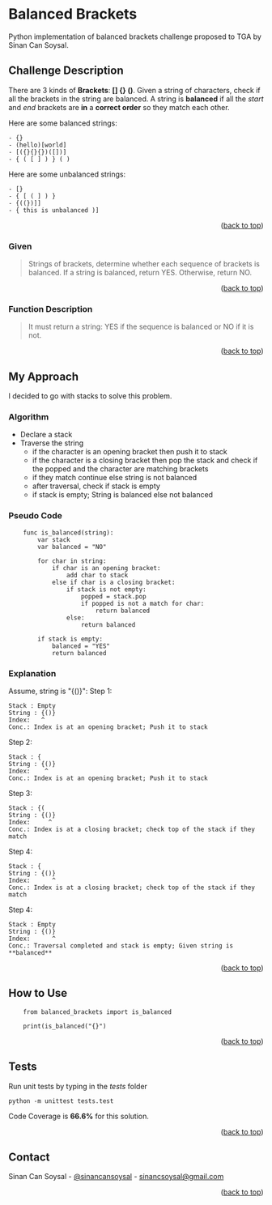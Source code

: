 # Balanced Brackets
Python implementation of balanced brackets challenge proposed to TGA by Sinan Can Soysal. 

## Challenge Description
There are 3 kinds of **Brackets**: **[] {} ()**. Given a string of characters, check if all the brackets in the string are balanced. 
A string is **balanced** if all the _start_ and _end_ brackets are **in** a **correct order** so they match each other. 

Here are some balanced strings:
```
- {}
- (hello)[world]
- [({}{}{})([])]
- { ( [ ] ) } ( )
```

Here are some unbalanced strings:
```
- [}
- { [ ( ] ) }
- {((})]]
- { this is unbalanced )]
```
<p align="right">(<a href="#top">back to top</a>)</p>

### Given
> Strings of brackets, determine whether each sequence of brackets is balanced. If a string is balanced, return YES. Otherwise, return NO.
<p align="right">(<a href="#top">back to top</a>)</p>

### Function Description
> It must return a string: YES if the sequence is balanced or NO if it is not.
<p align="right">(<a href="#top">back to top</a>)</p>

## My Approach
I decided to go with stacks to solve this problem.

### Algorithm
- Declare a stack
- Traverse the string
  - if the character is an opening bracket then push it to stack
  - if the character is a closing bracket then pop the stack and check if the popped and the character are matching brackets
  - if they match continue else string is not balanced
  - after traversal, check if stack is empty
  - if stack is empty; String is balanced else not balanced

### Pseudo Code
```
    func is_balanced(string):
        var stack
        var balanced = "NO"

        for char in string:
            if char is an opening bracket:
                add char to stack
            else if char is a closing bracket:
                if stack is not empty:
                    popped = stack.pop
                    if popped is not a match for char:
                        return balanced
                else:
                    return balanced
        
        if stack is empty:
            balanced = "YES"
            return balanced
```

### Explanation
Assume, string is "{()}":
Step 1: 
```
Stack : Empty
String : {()}
Index:   ^
Conc.: Index is at an opening bracket; Push it to stack
```
Step 2:
```
Stack : {
String : {()}
Index:    ^
Conc.: Index is at an opening bracket; Push it to stack
```
Step 3:
```
Stack : {(
String : {()}
Index:     ^
Conc.: Index is at a closing bracket; check top of the stack if they match
```
Step 4:
```
Stack : {
String : {()}
Index:      ^
Conc.: Index is at a closing bracket; check top of the stack if they match
```
Step 4:
```
Stack : Empty
String : {()}
Index:      ^
Conc.: Traversal completed and stack is empty; Given string is **balanced**
```


<p align="right">(<a href="#top">back to top</a>)</p>

## How to Use
```
    from balanced_brackets import is_balanced

    print(is_balanced("{}")
```
<p align="right">(<a href="#top">back to top</a>)</p>

## Tests
Run unit tests by typing in the _tests_ folder
```
python -m unittest tests.test
```
Code Coverage is **66.6%** for this solution.
<p align="right">(<a href="#top">back to top</a>)</p>

## Contact

Sinan Can Soysal - [@sinancansoysal](https://linkedin.com/in/sinancsoysal) - sinancsoysal@gmail.com

<p align="right">(<a href="#top">back to top</a>)</p>